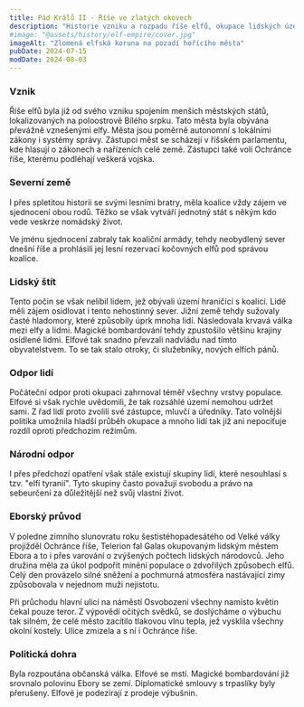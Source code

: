 ```yaml
---
title: Pád Králů II - Říše ve zlatých okovech
description: "Historie vzniku a rozpadu říše elfů, okupace lidských území a eskalace konfliktu po atentátu na Ochránce říše"
#image: "@assets/history/elf-empire/cover.jpg"
imageAlt: "Zlomená elfská koruna na pozadí hořícího města"
pubDate: 2024-07-15
modDate: 2024-08-03
---
```

### Vznik

Říše elfů byla již od svého vzniku spojením menších městských států, lokalizovaných na poloostrově Bílého srpku. Tato města byla obývána převážně vznešenými elfy. Města jsou poměrně autonomní s lokálními zákony i systémy správy. Zástupci měst se scházejí v říšském parlamentu, kde hlasují o zákonech a nařízeních celé země. Zástupci také volí Ochránce říše, kterému podléhají veškerá vojska.

### Severní země

I přes spletitou historii se svými lesními bratry, měla koalice vždy zájem ve sjednocení obou rodů. Těžko se však vytváří jednotný stát s někým kdo vede veskrze nomádský život.

Ve jménu sjednocení zabraly tak koaliční armády, tehdy neobydlený sever dnešní říše a prohlásili jej lesní rezervací kočovných elfů pod správou koalice.

### Lidský štít

Tento počin se však nelíbil lidem, jež obývali území hraničící s koalicí. Lidé měli zájem osidlovat i tento nehostinný sever. Jižní země tehdy sužovaly časté hladomory, které způsobily úprk mnoha lidí. Následovala krvavá válka mezi elfy a lidmi. Magické bombardování tehdy zpustošilo většinu krajiny osídlené lidmi. Elfové tak snadno převzali nadvládu nad tímto obyvatelstvem. To se tak stalo otroky, či služebníky, nových elfích pánů.

### Odpor lidí

Počáteční odpor proti okupaci zahrnoval téměř všechny vrstvy populace. Elfové si však rychle uvědomili, že tak rozsáhlé území nemohou udržet sami. Z řad lidí proto zvolili své zástupce, mluvčí a úředníky. Tato volnější politika umožnila hladší průběh okupace a mnoho lidí tak již ani nepociťuje rozdíl oproti předchozím režimům.

### Národní odpor

I přes předchozí opatření však stále existují skupiny lidí, které nesouhlasí s tzv. "elfí tyranií".
Tyto skupiny často považují svobodu a právo na sebeurčení za důležitější než svůj vlastní život.

### Eborský průvod

V poledne zimního slunovratu roku šestistéhopadesátého od Velké války projížděl Ochránce říše, Telerion fal Galas okupovaným lidským městem Ebora a to i přes varování o zvýšených počtech lidských národovců. Jeho družina měla za úkol podpořit mínění populace o zdvořilých způsobech elfů. Celý den provázelo silné sněžení a pochmurná atmosféra nastávající zimy způsobovala v nejednom muži nejistotu.

Při průchodu hlavní ulicí na náměstí Osvobození všechny namísto květin čekal pouze teror. Z výpovědí očitých svědků, se doslýcháme o výbuchu tak silném, že celé město zacítilo tlakovou vlnu tepla, jež vysklila všechny okolní kostely. Ulice zmizela a s ní i Ochránce říše.

### Politická dohra

Byla rozpoutána občanská válka. Elfové se mstí. Magické bombardování již srovnalo polovinu Ebory se zemí. Diplomatické smlouvy s trpaslíky byly přerušeny. Elfové je podezírají z prodeje výbušnin.
